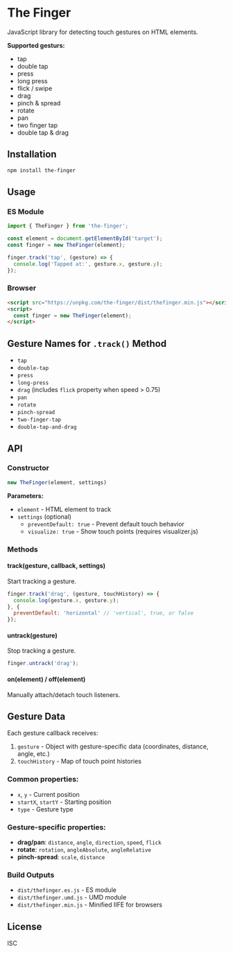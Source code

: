 # The Finger

JavaScript library for detecting touch gestures on HTML elements.

**Supported gesturs:**
- tap
- double tap
- press
- long press
- flick / swipe
- drag
- pinch & spread
- rotate
- pan
- two finger tap
- double tap & drag

## Installation

```bash
npm install the-finger
```

## Usage

### ES Module
```javascript
import { TheFinger } from 'the-finger';

const element = document.getElementById('target');
const finger = new TheFinger(element);

finger.track('tap', (gesture) => {
  console.log('Tapped at:', gesture.x, gesture.y);
});
```

### Browser
```html
<script src="https://unpkg.com/the-finger/dist/thefinger.min.js"></script>
<script>
  const finger = new TheFinger(element);
</script>
```

## Gesture Names for `.track()` Method

- `tap`
- `double-tap`  
- `press`
- `long-press`
- `drag` (includes `flick` property when speed > 0.75)
- `pan`
- `rotate`
- `pinch-spread`
- `two-finger-tap`
- `double-tap-and-drag`

## API

### Constructor
```javascript
new TheFinger(element, settings)
```

**Parameters:**
- `element` - HTML element to track
- `settings` (optional)
  - `preventDefault: true` - Prevent default touch behavior
  - `visualize: true` - Show touch points (requires visualizer.js)

### Methods

#### track(gesture, callback, settings)
Start tracking a gesture.

```javascript
finger.track('drag', (gesture, touchHistory) => {
  console.log(gesture.x, gesture.y);
}, {
  preventDefault: 'horizontal' // 'vertical', true, or false
});
```

#### untrack(gesture)
Stop tracking a gesture.

```javascript
finger.untrack('drag');
```

#### on(element) / off(element)
Manually attach/detach touch listeners.

## Gesture Data

Each gesture callback receives:
1. `gesture` - Object with gesture-specific data (coordinates, distance, angle, etc.)
2. `touchHistory` - Map of touch point histories

### Common properties:
- `x`, `y` - Current position
- `startX`, `startY` - Starting position  
- `type` - Gesture type

### Gesture-specific properties:
- **drag/pan**: `distance`, `angle`, `direction`, `speed`, `flick`
- **rotate**: `rotation`, `angleAbsolute`, `angleRelative`
- **pinch-spread**: `scale`, `distance`

### Build Outputs
- `dist/thefinger.es.js` - ES module
- `dist/thefinger.umd.js` - UMD module
- `dist/thefinger.min.js` - Minified IIFE for browsers

## License

ISC